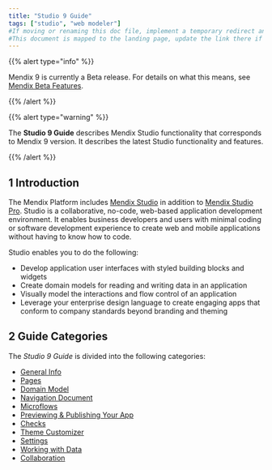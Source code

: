 ```yaml
---
title: "Studio 9 Guide"
tags: ["studio", "web modeler"]
#If moving or renaming this doc file, implement a temporary redirect and let the respective team know they should update the URL in the product. See Mapping to Products for more details.
#This document is mapped to the landing page, update the link there if renaming or moving the doc file.
---
```


{{% alert type="info" %}}

Mendix 9 is currently a Beta release. For details on what this means, see [Mendix Beta Features](/releasenotes/beta-features).

{{% /alert %}}

{{% alert type="warning" %}}

The **Studio 9 Guide** describes Mendix Studio functionality that corresponds to Mendix 9 version. It describes the latest Studio functionality and features.

{{% /alert %}}

## 1 Introduction 

The Mendix Platform includes [Mendix Studio](general) in addition to [Mendix Studio Pro](/refguide/modeling). Studio is a collaborative, no-code, web-based application development environment. It enables business developers and users with minimal coding or software development experience to create web and mobile applications without having to know how to code.

Studio enables you to do the following: 

* Develop application user interfaces with styled building blocks and widgets
* Create domain models for reading and writing data in an application
* Visually model the interactions and flow control of an application
* Leverage your enterprise design language to create engaging apps that conform to company standards beyond branding and theming 

## 2 Guide Categories

The *Studio 9 Guide* is divided into the following categories:

* [General Info](general) 
* [Pages](page-editor)
* [Domain Model](domain-models)
* [Navigation Document](navigation)
* [Microflows](microflows)
* [Previewing & Publishing Your App](publishing-app)
* [Checks](checks)
* [Theme Customizer](theme-customizer)
* [Settings](settings)
* [Working with Data](work-with-data)
* [Collaboration](collaboration)
